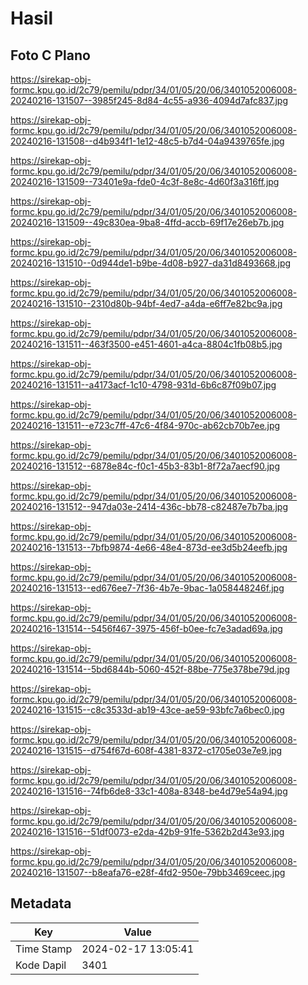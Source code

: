 # Hasil

## Foto C Plano

https://sirekap-obj-formc.kpu.go.id/2c79/pemilu/pdpr/34/01/05/20/06/3401052006008-20240216-131507--3985f245-8d84-4c55-a936-4094d7afc837.jpg

https://sirekap-obj-formc.kpu.go.id/2c79/pemilu/pdpr/34/01/05/20/06/3401052006008-20240216-131508--d4b934f1-1e12-48c5-b7d4-04a9439765fe.jpg

https://sirekap-obj-formc.kpu.go.id/2c79/pemilu/pdpr/34/01/05/20/06/3401052006008-20240216-131509--73401e9a-fde0-4c3f-8e8c-4d60f3a316ff.jpg

https://sirekap-obj-formc.kpu.go.id/2c79/pemilu/pdpr/34/01/05/20/06/3401052006008-20240216-131509--49c830ea-9ba8-4ffd-accb-69f17e26eb7b.jpg

https://sirekap-obj-formc.kpu.go.id/2c79/pemilu/pdpr/34/01/05/20/06/3401052006008-20240216-131510--0d944de1-b9be-4d08-b927-da31d8493668.jpg

https://sirekap-obj-formc.kpu.go.id/2c79/pemilu/pdpr/34/01/05/20/06/3401052006008-20240216-131510--2310d80b-94bf-4ed7-a4da-e6ff7e82bc9a.jpg

https://sirekap-obj-formc.kpu.go.id/2c79/pemilu/pdpr/34/01/05/20/06/3401052006008-20240216-131511--463f3500-e451-4601-a4ca-8804c1fb08b5.jpg

https://sirekap-obj-formc.kpu.go.id/2c79/pemilu/pdpr/34/01/05/20/06/3401052006008-20240216-131511--a4173acf-1c10-4798-931d-6b6c87f09b07.jpg

https://sirekap-obj-formc.kpu.go.id/2c79/pemilu/pdpr/34/01/05/20/06/3401052006008-20240216-131511--e723c7ff-47c6-4f84-970c-ab62cb70b7ee.jpg

https://sirekap-obj-formc.kpu.go.id/2c79/pemilu/pdpr/34/01/05/20/06/3401052006008-20240216-131512--6878e84c-f0c1-45b3-83b1-8f72a7aecf90.jpg

https://sirekap-obj-formc.kpu.go.id/2c79/pemilu/pdpr/34/01/05/20/06/3401052006008-20240216-131512--947da03e-2414-436c-bb78-c82487e7b7ba.jpg

https://sirekap-obj-formc.kpu.go.id/2c79/pemilu/pdpr/34/01/05/20/06/3401052006008-20240216-131513--7bfb9874-4e66-48e4-873d-ee3d5b24eefb.jpg

https://sirekap-obj-formc.kpu.go.id/2c79/pemilu/pdpr/34/01/05/20/06/3401052006008-20240216-131513--ed676ee7-7f36-4b7e-9bac-1a058448246f.jpg

https://sirekap-obj-formc.kpu.go.id/2c79/pemilu/pdpr/34/01/05/20/06/3401052006008-20240216-131514--5456f467-3975-456f-b0ee-fc7e3adad69a.jpg

https://sirekap-obj-formc.kpu.go.id/2c79/pemilu/pdpr/34/01/05/20/06/3401052006008-20240216-131514--5bd6844b-5060-452f-88be-775e378be79d.jpg

https://sirekap-obj-formc.kpu.go.id/2c79/pemilu/pdpr/34/01/05/20/06/3401052006008-20240216-131515--c8c3533d-ab19-43ce-ae59-93bfc7a6bec0.jpg

https://sirekap-obj-formc.kpu.go.id/2c79/pemilu/pdpr/34/01/05/20/06/3401052006008-20240216-131515--d754f67d-608f-4381-8372-c1705e03e7e9.jpg

https://sirekap-obj-formc.kpu.go.id/2c79/pemilu/pdpr/34/01/05/20/06/3401052006008-20240216-131516--74fb6de8-33c1-408a-8348-be4d79e54a94.jpg

https://sirekap-obj-formc.kpu.go.id/2c79/pemilu/pdpr/34/01/05/20/06/3401052006008-20240216-131516--51df0073-e2da-42b9-91fe-5362b2d43e93.jpg

https://sirekap-obj-formc.kpu.go.id/2c79/pemilu/pdpr/34/01/05/20/06/3401052006008-20240216-131507--b8eafa76-e28f-4fd2-950e-79bb3469ceec.jpg


## Metadata

| Key        | Value               |
| ---------- | ------------------- |
| Time Stamp | 2024-02-17 13:05:41 |
| Kode Dapil | 3401                |



